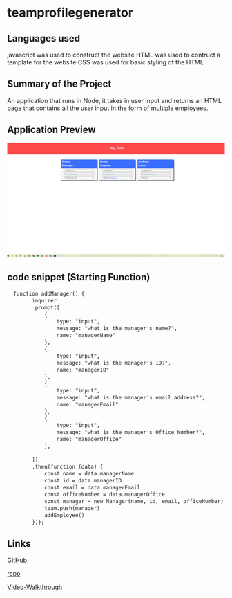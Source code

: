 # teamprofilegenerator

## Languages used
javascript was used to construct the website 
HTML was used to contruct a template for the website
CSS was used for basic styling of the HTML

## Summary of the Project
An application that runs in Node, it takes in user input and returns an HTML page that contains all the user input in the form of multiple employees.

## Application Preview
![image](preview.png)

## code snippet (Starting Function)
```
  function addManager() {
        inquirer
        .prompt([
            {
                type: "input",
                message: "what is the manager's name?",
                name: "managerName"
            },
            {
                type: "input",
                message: "what is the manager's ID?",
                name: "managerID"
            },
            {
                type: "input",
                message: "what is the manager's email address?",
                name: "managerEmail"
            },
            {
                type: "input",
                message: "what is the manager's Office Number?",
                name: "managerOffice"
            },

        ])
        .then(function (data) {
            const name = data.managerName
            const id = data.managerID
            const email = data.managerEmail
            const officeNumber = data.managerOffice 
            const manager = new Manager(name, id, email, officeNumber)
            team.push(manager)
            addEmployee()
        })};
```

## Links

[GitHub](https://github.com/SerenaChandler)

[repo](https://github.com/SerenaChandler/teamprofilegenerator)

[Video-Walkthrough]()